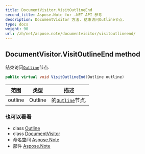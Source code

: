 ```yaml
---
title: DocumentVisitor.VisitOutlineEnd
second_title: Aspose.Note for .NET API 参考
description: DocumentVisitor 方法. 结束访问Outline节点.
type: docs
weight: 90
url: /zh/net/aspose.note/documentvisitor/visitoutlineend/
---
```

## DocumentVisitor.VisitOutlineEnd method

结束访问[`Outline`](../../outline/)节点.

```csharp
public virtual void VisitOutlineEnd(Outline outline)
```

| 范围 | 类型 | 描述 |
| --- | --- | --- |
| outline | Outline | 的[`Outline`](../../outline/)节点. |

### 也可以看看

* class [Outline](../../outline/)
* class [DocumentVisitor](../)
* 命名空间 [Aspose.Note](../../documentvisitor/)
* 部件 [Aspose.Note](../../../)


